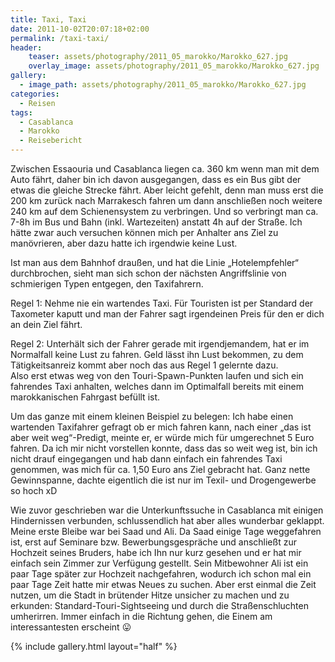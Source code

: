 ```yaml
---
title: Taxi, Taxi
date: 2011-10-02T20:07:18+02:00
permalink: /taxi-taxi/
header:
    teaser: assets/photography/2011_05_marokko/Marokko_627.jpg
    overlay_image: assets/photography/2011_05_marokko/Marokko_627.jpg
gallery:
  - image_path: assets/photography/2011_05_marokko/Marokko_627.jpg
categories:
  - Reisen
tags:
  - Casablanca
  - Marokko
  - Reisebericht
---
```


Zwischen Essaouria und Casablanca liegen ca. 360 km wenn man mit dem Auto fährt, daher bin ich davon ausgegangen, 
dass es ein Bus gibt der etwas die gleiche Strecke fährt. Aber leicht gefehlt, denn man muss erst die 200 km zurück 
nach Marrakesch fahren um dann anschließen noch weitere 240 km auf dem Schienensystem zu verbringen. 
Und so verbringt man ca. 7-8h im Bus und Bahn (inkl. Wartezeiten) anstatt 4h auf der Straße. 
Ich hätte zwar auch versuchen können mich per Anhalter ans Ziel zu manövrieren, aber dazu hatte ich irgendwie keine Lust.
  
Ist man aus dem Bahnhof draußen, und hat die Linie „Hotelempfehler“ durchbrochen, sieht man sich schon der 
nächsten Angriffslinie von schmierigen Typen entgegen, den Taxifahrern.
 
Regel 1: Nehme nie ein wartendes Taxi. Für Touristen ist per Standard der Taxometer kaputt und man der Fahrer sagt 
irgendeinen Preis für den er dich an dein Ziel fährt.
 
Regel 2: Unterhält sich der Fahrer gerade mit irgendjemandem, hat er im Normalfall keine Lust zu fahren. 
Geld lässt ihn Lust bekommen, zu dem Tätigkeitsanreiz kommt aber noch das aus Regel 1 gelernte dazu.  
Also erst etwas weg von den Touri-Spawn-Punkten laufen und sich ein fahrendes Taxi anhalten, welches dann im 
Optimalfall bereits mit einem marokkanischen Fahrgast befüllt ist.

Um das ganze mit einem kleinen Beispiel zu belegen: Ich habe einen wartenden Taxifahrer gefragt ob er mich fahren kann, 
nach einer „das ist aber weit weg“-Predigt, meinte er, er würde mich für umgerechnet 5 Euro fahren. 
Da ich mir nicht vorstellen konnte, dass das so weit weg ist, bin ich nicht drauf eingegangen und hab dann einfach ein 
fahrendes Taxi genommen, was mich für ca. 1,50 Euro ans Ziel gebracht hat. Ganz nette Gewinnspanne, 
dachte eigentlich die ist nur im Texil- und Drogengewerbe so hoch xD

Wie zuvor geschrieben war die Unterkunftssuche in Casablanca mit einigen Hindernissen verbunden, 
schlussendlich hat aber alles wunderbar geklappt. Meine erste Bleibe war bei Saad und Ali. 
Da Saad einige Tage weggefahren ist, erst auf Seminare bzw. Bewerbungsgespräche und anschließt zur Hochzeit seines Bruders, 
habe ich Ihn nur kurz gesehen und er hat mir einfach sein Zimmer zur Verfügung gestellt. 
Sein Mitbewohner Ali ist ein paar Tage später zur Hochzeit nachgefahren, wodurch ich schon mal ein paar Tage Zeit 
hatte mir etwas Neues zu suchen. Aber erst einmal die Zeit nutzen, um die Stadt in brütender Hitze unsicher zu machen und zu erkunden: 
Standard-Touri-Sightseeing und durch die Straßenschluchten umherirren. Immer einfach in die Richtung gehen, 
die Einem am interessantesten erscheint 😛

{% include gallery.html layout="half" %}
